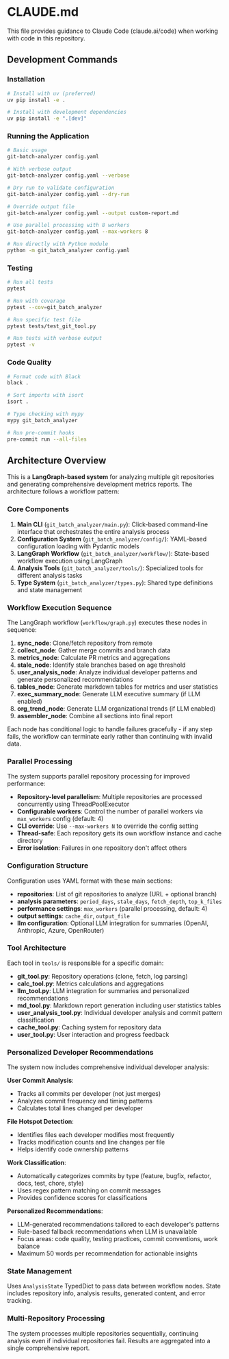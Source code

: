 # CLAUDE.md

This file provides guidance to Claude Code (claude.ai/code) when working with code in this repository.

## Development Commands

### Installation
```bash
# Install with uv (preferred)
uv pip install -e .

# Install with development dependencies
uv pip install -e ".[dev]"
```

### Running the Application
```bash
# Basic usage
git-batch-analyzer config.yaml

# With verbose output
git-batch-analyzer config.yaml --verbose

# Dry run to validate configuration
git-batch-analyzer config.yaml --dry-run

# Override output file
git-batch-analyzer config.yaml --output custom-report.md

# Use parallel processing with 8 workers
git-batch-analyzer config.yaml --max-workers 8

# Run directly with Python module
python -m git_batch_analyzer config.yaml
```

### Testing
```bash
# Run all tests
pytest

# Run with coverage
pytest --cov=git_batch_analyzer

# Run specific test file
pytest tests/test_git_tool.py

# Run tests with verbose output
pytest -v
```

### Code Quality
```bash
# Format code with Black
black .

# Sort imports with isort
isort .

# Type checking with mypy
mypy git_batch_analyzer

# Run pre-commit hooks
pre-commit run --all-files
```

## Architecture Overview

This is a **LangGraph-based system** for analyzing multiple git repositories and generating comprehensive development metrics reports. The architecture follows a workflow pattern:

### Core Components

1. **Main CLI** (`git_batch_analyzer/main.py`): Click-based command-line interface that orchestrates the entire analysis process
2. **Configuration System** (`git_batch_analyzer/config/`): YAML-based configuration loading with Pydantic models
3. **LangGraph Workflow** (`git_batch_analyzer/workflow/`): State-based workflow execution using LangGraph
4. **Analysis Tools** (`git_batch_analyzer/tools/`): Specialized tools for different analysis tasks
5. **Type System** (`git_batch_analyzer/types.py`): Shared type definitions and state management

### Workflow Execution Sequence

The LangGraph workflow (`workflow/graph.py`) executes these nodes in sequence:

1. **sync_node**: Clone/fetch repository from remote
2. **collect_node**: Gather merge commits and branch data  
3. **metrics_node**: Calculate PR metrics and aggregations
4. **stale_node**: Identify stale branches based on age threshold
5. **user_analysis_node**: Analyze individual developer patterns and generate personalized recommendations
6. **tables_node**: Generate markdown tables for metrics and user statistics
7. **exec_summary_node**: Generate LLM executive summary (if LLM enabled)
8. **org_trend_node**: Generate LLM organizational trends (if LLM enabled)
9. **assembler_node**: Combine all sections into final report

Each node has conditional logic to handle failures gracefully - if any step fails, the workflow can terminate early rather than continuing with invalid data.

### Parallel Processing

The system supports parallel repository processing for improved performance:

- **Repository-level parallelism**: Multiple repositories are processed concurrently using ThreadPoolExecutor
- **Configurable workers**: Control the number of parallel workers via `max_workers` config (default: 4)
- **CLI override**: Use `--max-workers N` to override the config setting
- **Thread-safe**: Each repository gets its own workflow instance and cache directory
- **Error isolation**: Failures in one repository don't affect others

### Configuration Structure

Configuration uses YAML format with these main sections:
- **repositories**: List of git repositories to analyze (URL + optional branch)
- **analysis parameters**: `period_days`, `stale_days`, `fetch_depth`, `top_k_files`
- **performance settings**: `max_workers` (parallel processing, default: 4)
- **output settings**: `cache_dir`, `output_file`
- **llm configuration**: Optional LLM integration for summaries (OpenAI, Anthropic, Azure, OpenRouter)

### Tool Architecture

Each tool in `tools/` is responsible for a specific domain:
- **git_tool.py**: Repository operations (clone, fetch, log parsing)
- **calc_tool.py**: Metrics calculations and aggregations  
- **llm_tool.py**: LLM integration for summaries and personalized recommendations
- **md_tool.py**: Markdown report generation including user statistics tables
- **user_analysis_tool.py**: Individual developer analysis and commit pattern classification
- **cache_tool.py**: Caching system for repository data
- **user_tool.py**: User interaction and progress feedback

### Personalized Developer Recommendations

The system now includes comprehensive individual developer analysis:

**User Commit Analysis**:
- Tracks all commits per developer (not just merges)
- Analyzes commit frequency and timing patterns
- Calculates total lines changed per developer

**File Hotspot Detection**:
- Identifies files each developer modifies most frequently
- Tracks modification counts and line changes per file
- Helps identify code ownership patterns

**Work Classification**:
- Automatically categorizes commits by type (feature, bugfix, refactor, docs, test, chore, style)
- Uses regex pattern matching on commit messages
- Provides confidence scores for classifications

**Personalized Recommendations**:
- LLM-generated recommendations tailored to each developer's patterns
- Rule-based fallback recommendations when LLM is unavailable
- Focus areas: code quality, testing practices, commit conventions, work balance
- Maximum 50 words per recommendation for actionable insights

### State Management

Uses `AnalysisState` TypedDict to pass data between workflow nodes. State includes repository info, analysis results, generated content, and error tracking.

### Multi-Repository Processing

The system processes multiple repositories sequentially, continuing analysis even if individual repositories fail. Results are aggregated into a single comprehensive report.